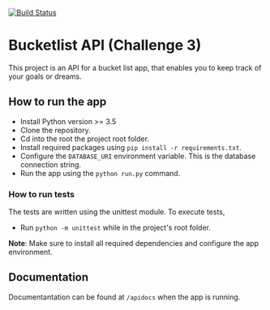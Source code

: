 [![Build Status](https://travis-ci.org/john555/bucketlist-api.svg?branch=master)](https://travis-ci.org/john555/bucketlist-api)

# Bucketlist API (Challenge 3)

This project is an API for a bucket list app, that enables you to keep track of your goals or dreams.

## How to run the app

- Install Python version >= 3.5
- Clone the repository.
- Cd into the root the project root folder.
- Install required packages using `pip install -r requirements.txt`.
- Configure the `DATABASE_URI` environment variable. This is the database connection string.
- Run the app using the `python run.py` command.

### How to run tests

The tests are written using the unittest module. To execute tests,

- Run `python -m unittest` while in the project's root folder. 

__Note__:
Make sure to install all required dependencies and configure the app environment.

## Documentation
Documentantation can be found at `/apidocs` when the app is running.
